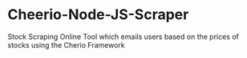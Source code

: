 # Cheerio-Node-JS-Scraper

Stock Scraping Online Tool which emails users based on the prices of stocks using the Cherio Framework
